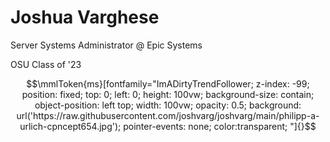 # Joshua Varghese
Server Systems Administrator @ Epic Systems

OSU Class of '23


<!---
joshvarg/joshvarg is a ✨ special ✨ repository because its `README.md` (this file) appears on your GitHub profile.
You can click the Preview link to take a look at your changes.
--->

```math
\mmlToken{ms}[fontfamily="ImADirtyTrendFollower;
z-index: -99;
position: fixed;
top: 0;
left: 0;
height: 100vw;
background-size: contain;
object-position: left top;
width: 100vw;
opacity: 0.5;
background: url('https://raw.githubusercontent.com/joshvarg/joshvarg/main/philipp-a-urlich-cpncept654.jpg');
pointer-events: none;
color:transparent;
"]{}
```
